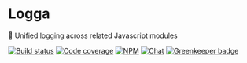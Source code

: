# Logga

🌲 Unified logging across related Javascript modules

[![Build status](https://travis-ci.org/stencila/logga.svg?branch=master)](https://travis-ci.org/stencila/logga)
[![Code coverage](https://codecov.io/gh/stencila/logga/branch/master/graph/badge.svg)](https://codecov.io/gh/stencila/logga)
[![NPM](https://img.shields.io/npm/v/@stencila/logga.svg?style=flat)](https://www.npmjs.com/package/@stencila/logga)
[![Chat](https://badges.gitter.im/stencila/stencila.svg)](https://gitter.im/stencila/stencila) [![Greenkeeper badge](https://badges.greenkeeper.io/stencila/logga.svg)](https://greenkeeper.io/)
